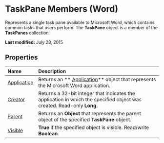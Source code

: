 
# TaskPane Members (Word)
Represents a single task pane available to Microsoft Word, which contains common tasks that users perform. The  **TaskPane** object is a member of the **TaskPanes** collection.

 **Last modified:** July 28, 2015


## Properties



|**Name**|**Description**|
|:-----|:-----|
| [Application](7f4062c5-953a-df79-3a45-d28fc27ca8c8.md)|Returns an  ** [Application](d1cf6f8f-4e88-bf01-93b4-90a83f79cb44.md)** object that represents the Microsoft Word application.|
| [Creator](b83d57c4-8300-4906-c69a-322d69f6c01e.md)|Returns a 32-bit integer that indicates the application in which the specified object was created. Read-only  **Long**.|
| [Parent](e6c2a992-75ff-3f46-382d-173daad70138.md)|Returns an  **Object** that represents the parent object of the specified **TaskPane** object.|
| [Visible](f7d52701-558d-9fdd-be0e-2d2fb07e8c02.md)| **True** if the specified object is visible. Read/write **Boolean**.|
